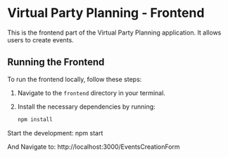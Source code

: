 # Virtual Party Planning - Frontend

This is the frontend part of the Virtual Party Planning application. It allows users to create events.

## Running the Frontend

To run the frontend locally, follow these steps:

1. Navigate to the `frontend` directory in your terminal.

2. Install the necessary dependencies by running:
   ```bash
   npm install
   ```

Start the development: npm start

And Navigate to: http://localhost:3000/EventsCreationForm
